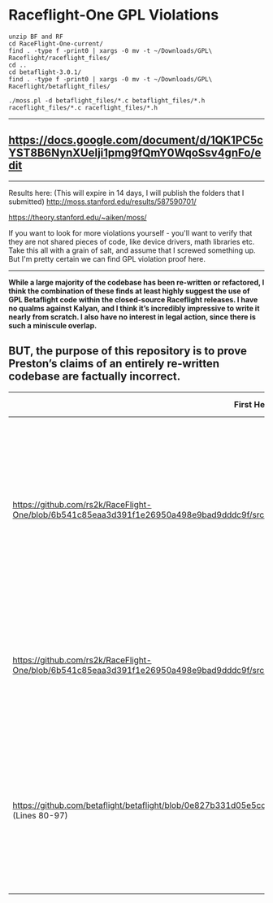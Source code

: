 # Raceflight-One GPL Violations

```
unzip BF and RF
cd RaceFlight-One-current/
find . -type f -print0 | xargs -0 mv -t ~/Downloads/GPL\ Raceflight/raceflight_files/
cd ..
cd betaflight-3.0.1/
find . -type f -print0 | xargs -0 mv -t ~/Downloads/GPL\ Raceflight/betaflight_files/

./moss.pl -d betaflight_files/*.c betaflight_files/*.h raceflight_files/*.c raceflight_files/*.h
```
-------

## https://docs.google.com/document/d/1QK1PC5cYST8B6NynXUeIji1pmg9fQmY0WqoSsv4gnFo/edit

--------

Results here: (This will expire in 14 days, I will publish the folders that I submitted)
http://moss.stanford.edu/results/587590701/

https://theory.stanford.edu/~aiken/moss/

If you want to look for more violations yourself -  you'll want to verify that they are not shared pieces of code, like device drivers, math libraries etc. Take this all with a grain of salt, and assume that I screwed something up. But I'm pretty certain we can find GPL violation proof here.

---------
 
**While a large majority of the codebase has been re-written or refactored, I think the combination of these finds at least highly suggest the use of GPL Betaflight code within the closed-source Raceflight releases. I have no qualms against Kalyan, and I think it’s incredibly impressive to write it nearly from scratch. I also have no interest in legal action, since there is such a miniscule overlap.**

## BUT, the purpose of this repository is to prove Preston’s claims of an entirely re-written codebase are factually incorrect. 


| First Header  | Second Header | Third Header |
| ------------- | ------------- | ------------ |
| https://github.com/rs2k/RaceFlight-One/blob/6b541c85eaa3d391f1e26950a498e9bad9dddc9f/src/flight_controller/src/filter.c#L504 (Lines 504-511) | https://github.com/betaflight/betaflight/blob/0e827b331d05e5cc12304f6278a3ded26c2a2f20/src/main/common/filter.c#L99 (Lines 99-106) | The comments are exactly the same. “// precompute the coefficients” and “// zero initial samples”The math is and layout is exactly the same, except with different variable names.
https://github.com/rs2k/RaceFlight-One/blob/6b541c85eaa3d391f1e26950a498e9bad9dddc9f/src/flight_controller/src/filter.c#L527 (Lines 527-533) | https://github.com/betaflight/betaflight/blob/0e827b331d05e5cc12304f6278a3ded26c2a2f20/src/main/common/filter.c#L40 (Lines 40-44) | Exact same layout and spacing of the math. The same variable names. Only difference is that the function inputs are switched.
https://github.com/betaflight/betaflight/blob/0e827b331d05e5cc12304f6278a3ded26c2a2f20/src/main/common/filter.c#L80 (Lines 80-97) | https://github.com/rs2k/RaceFlight-One/blob/6b541c85eaa3d391f1e26950a498e9bad9dddc9f/src/flight_controller/src/filter.c#L467 (Lines 467-484) | Switch statement with the same input variable. Nearly the same case names. Exactly the same variable names and math in identical order within each case.

